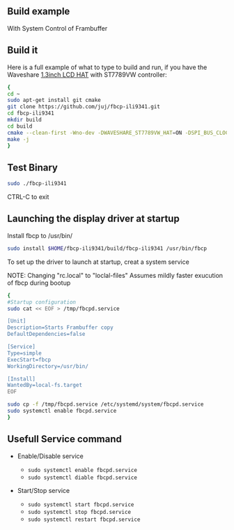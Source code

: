 ## Build example
With System Control of Frambuffer

## Build it
Here is a full example of what to type to build and run, if you have the Waveshare [1.3inch LCD HAT](https://www.waveshare.com/wiki/1.3inch_LCD_HAT) with ST7789VW controller:

```bash
{
cd ~
sudo apt-get install git cmake
git clone https://github.com/juj/fbcp-ili9341.git
cd fbcp-ili9341
mkdir build
cd build
cmake --clean-first -Wno-dev -DWAVESHARE_ST7789VW_HAT=ON -DSPI_BUS_CLOCK_DIVISOR=20 -DBACKLIGHT_CONTROL=OFF -DUSE_DMA_TRANSFERS=ON -DSTATISTICS=0 ..
make -j
}
```
## Test Binary

```bash 
sudo ./fbcp-ili9341
```
CTRL-C to exit
## Launching the display driver at startup
Install fbcp to /usr/bin/ 
```bash
sudo install $HOME/fbcp-ili9341/build/fbcp-ili9341 /usr/bin/fbcp
```
To set up the driver to launch at startup, creat a system service

NOTE: Changing "rc.local" to "loclal-files" Assumes mildly faster exucution of fbcp during bootup

```bash
{
#Startup configuration
sudo cat << EOF > /tmp/fbcpd.service

[Unit]
Description=Starts Frambuffer copy
DefaultDependencies=false

[Service]
Type=simple
ExecStart=fbcp
WorkingDirectory=/usr/bin/

[Install]
WantedBy=local-fs.target
EOF

sudo cp -f /tmp/fbcpd.service /etc/systemd/system/fbcpd.service 
sudo systemctl enable fbcpd.service
}
````
## Usefull Service command

- Enable/Disable service
  - `sudo systemctl enable fbcpd.service`
  - `sudo systemctl diable fbcpd.service`

- Start/Stop service
  - `sudo systemctl start fbcpd.service`
  - `sudo systemctl stop fbcpd.service`
  - `sudo systemctl restart fbcpd.service`
